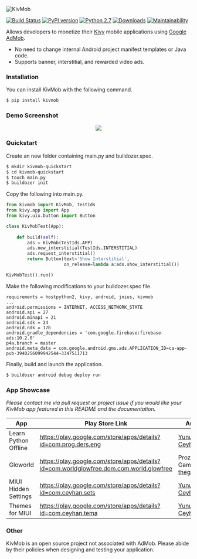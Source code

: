 ![KivMob](https://raw.githubusercontent.com/MichaelStott/KivMob/master/demo/assets/kivmob-title.png)

[![Build Status](https://travis-ci.com/MichaelStott/KivMob.svg?branch=master)](https://travis-ci.com/MichaelStott/KivMob)
[![PyPI version](https://badge.fury.io/py/kivmob.svg)](https://badge.fury.io/py/kivmob)
[![Python 2.7](https://img.shields.io/badge/python-2.7-green.svg)](https://www.python.org/downloads/release/python-270/)
[![Downloads](https://pepy.tech/badge/kivmob)](https://pepy.tech/project/kivmob)
[![Maintainability](https://api.codeclimate.com/v1/badges/add8cd9bd9600d898b79/maintainability)](https://codeclimate.com/github/MichaelStott/KivMob/maintainability)

Allows developers to monetize their [Kivy] mobile applications using [Google AdMob].

  - No need to change internal Android project manifest templates or Java code.
  - Supports banner, interstitial, and rewarded video ads.


### Installation

You can install KivMob with the following command.
```sh
$ pip install kivmob
```

### Demo Screenshot
<p align="center">
  <img src="https://raw.githubusercontent.com/MichaelStott/KivMob/master/demo/assets/demo_screenshotv2.png">
</p>

### Quickstart

Create an new folder containing main.py and buildozer.spec.
```sh
$ mkdir kivmob-quickstart
$ cd kivmob-quickstart
$ touch main.py
$ buildozer init
```

Copy the following into main.py.
```python
from kivmob import KivMob, TestIds
from kivy.app import App
from kivy.uix.button import Button

class KivMobTest(App):
    
    def build(self):
        ads = KivMob(TestIds.APP)
        ads.new_interstitial(TestIds.INTERSTITIAL)
        ads.request_interstitial()
        return Button(text='Show Interstitial',
                      on_release=lambda a:ads.show_interstitial())

KivMobTest().run()
```

Make the following modifications to your buildozer.spec file.

```
requirements = hostpython2, kivy, android, jnius, kivmob
...
android.permissions = INTERNET, ACCESS_NETWORK_STATE
android.api = 27
android.minapi = 21
android.sdk = 24
android.ndk = 17b
android.gradle_dependencies = 'com.google.firebase:firebase-ads:10.2.0'
p4a.branch = master
android.meta_data = com.google.android.gms.ads.APPLICATION_ID=ca-app-pub-3940256099942544~3347511713
```

Finally, build and launch the application.

```sh
$ buildozer android debug deploy run
```

### App Showcase

_Please contact me via pull request or project issue if you would like your KivMob app featured in this README and the documentation._

<!-- List alphabetically please.  -->
| App | Play Store Link | Author |
| ------ | ------ | ------ |
| Learn Python Offline | https://play.google.com/store/apps/details?id=com.prog.ders.eng | [Yunus Ceyhan] |
| Gloworld | https://play.google.com/store/apps/details?id=com.worldglowfree.dom.com.world.glowfree | Prozee Games, [thegameguy] |
| MIUI Hidden Settings | https://play.google.com/store/apps/details?id=com.ceyhan.sets | [Yunus Ceyhan] |
| Themes for MIUI | https://play.google.com/store/apps/details?id=com.ceyhan.tema | [Yunus Ceyhan] |

### Other 

KivMob is an open source project not associated with AdMob. Please abide by their policies when designing and testing your application.

<!-- Links pertinent to README -->
[Google AdMob]: <https://www.google.com/admob/>
[Kivy]: <https://kivy.org/>
[Buildozer]: <https://github.com/kivy/buildozer>

<!-- App showcase author links -->
[thegameguy]: <https://github.com/thegameguy>
[Yunus Ceyhan]: <https://github.com/yunus-ceyhan>
